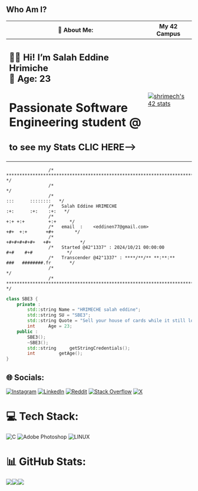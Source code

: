 ## **Who Am I?**

| 💫 About Me: | My 42 Campus |
| --- | --- |
|<h2>👨‍💻 Hi! I’m Salah Eddine Hrimiche <br> 🎂 Age: 23 <br> <h1> Passionate Software Engineering student @ <br> <h2>to see my Stats CLIC HERE-->| [![shrimech's 42 stats](https://scontent.fcmn1-4.fna.fbcdn.net/v/t39.30808-6/486065226_1042341674581281_8582257451085471321_n.jpg?_nc_cat=108&ccb=1-7&_nc_sid=127cfc&_nc_ohc=MSyK9NpBj6YQ7kNvwEsYzjD&_nc_oc=AdkoayluvQoUwAmxXch1cr679JhrckxkmwGNoZVnxvJDf3TmRxVlAWSZ_q82fCg5mSU&_nc_zt=23&_nc_ht=scontent.fcmn1-4.fna&_nc_gid=naGKWCsqgG7z_yHMucDc3Q&oh=00_AfGDh37Qrj_O5kpMaIja1sb1wE_cFSG9WSU1yH_hTRefaw&oe=681B52E8)](https://profile.intra.42.fr/users/shrimech) |

```
                /* ************************************************************************** */
                /*                                                                            */
                /*                                                        :::      ::::::::   */
                /*   Salah Eddine HRIMECHE                              :+:      :+:    :+:   */
                /*                                                    +:+ +:+         +:+     */
                /*   email  :    <eddinen77@gmail.com>              +#+  +:+       +#+        */
                /*                                                +#+#+#+#+#+   +#+           */
                /*   Started @42"1337" : 2024/10/21 00:00:00           #+#    #+#             */
                /*   Transcender @42"1337" : ****/**/** **:**:**      ###   ########.fr       */
                /*                                                                            */
                /* ************************************************************************** */
```

```cpp
class SBE3 {
	private :
		std::string	Name = "HRIMECHE salah eddine";
		std::string	SU = "SBE3";
		std::string	Quote = "Sell your house of cards while it still looks like a castle";
		int		Age = 23;
	public :
		SBE3();
		~SBE3();
		std::string 	getStringCredentials();
		int	    	getAge();
}
```





## 🌐 Socials:
[![Instagram](https://img.shields.io/badge/Instagram-%23E4405F.svg?logo=Instagram&logoColor=white)](https://instagram.com/seh_hse) [![LinkedIn](https://img.shields.io/badge/LinkedIn-%230077B5.svg?logo=linkedin&logoColor=white)](https://www.linkedin.com/in/salah-eddine-hrimeche-40423b1a6/) [![Reddit](https://img.shields.io/badge/Reddit-%23FF4500.svg?logo=Reddit&logoColor=white)](https://www.reddit.com/user/ApprehensiveSafe4882/) [![Stack Overflow](https://img.shields.io/badge/-Stackoverflow-FE7A16?logo=stack-overflow&logoColor=white)](https://stackoverflow.com/users/29981852/salah-eddine-hrimeche) [![X](https://img.shields.io/badge/x-%23000000.svg?logo=x&logoColor=white)](https://x.com/seh_hse)  

# 💻 Tech Stack:
![C](https://img.shields.io/badge/c-%2300599C.svg?style=for-the-badge&logo=c&logoColor=white) ![Adobe Photoshop](https://img.shields.io/badge/adobephotoshop-%2331A8FF.svg?style=for-the-badge&logo=adobephotoshop&logoColor=white) ![LINUX](https://img.shields.io/badge/Linux-FCC624?style=for-the-badge&logo=linux&logoColor=black)
# 📊 GitHub Stats:
![](https://github-readme-stats.vercel.app/api?username=shrimech&theme=shades-of-purple&hide_border=false&include_all_commits=false&count_private=true)![](https://github-readme-streak-stats.herokuapp.com/?user=shrimech&theme=shades-of-purple&hide_border=false)![  ](https://github-readme-stats.vercel.app/api/top-langs/?username=shrimech&theme=shades-of-purple&hide_border=false&include_all_commits=false&count_private=true&layout=compact)
